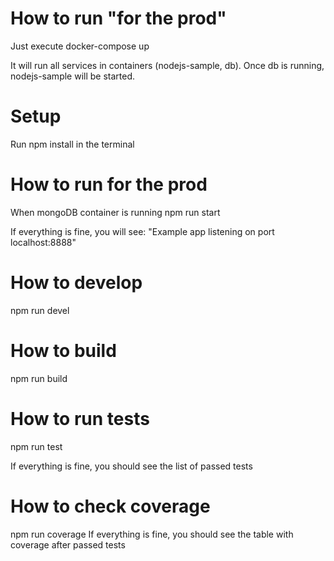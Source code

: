 # How to run "for the prod"

Just execute docker-compose up

It will run all services in containers (nodejs-sample, db).
Once db is running, nodejs-sample will be started.

# Setup
Run npm install in the terminal

# How to run for the prod

When mongoDB container is running
npm run start

If everything is fine, you will see:
"Example app listening on port localhost:8888"

# How to develop

npm run devel

# How to build

npm run build

# How to run tests

npm run test

If everything is fine, you should see the list of passed tests

# How to check coverage

npm run coverage
If everything is fine, you should see the table with coverage after passed tests